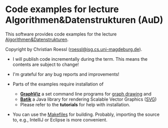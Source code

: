 Code examples for lecture Algorithmen&Datenstrukturen (AuD)
===

This software provides code examples for the lecture [Algorithmen&Datenstrukturen](https://aud.vc.cs.ovgu.de).

Copyright by Christian Roessl (roessl@isg.cs.uni-magdeburg.de).

* I will publish code incrementally during the term. This means the contents are subject to change!

* I'm grateful for any bug reports and improvements!

* Parts of the examples require installation of
  - **[GraphViz]** a set command line programs for [graph drawing] and
  - **[Batik]** a Java library for rendering Scalable Vector Graphics ([SVG])

  * Please refer to the **tutorials** for help with installation.

* You can use the [Makefiles] for building. Probably, importing the source to, e.g., IntelliJ or Eclipse is more convenient.

[Makefiles]: http://www.gnu.org/software/make/manual/make.html
[GraphViz]: http://www.graphviz.org/
[Batik]: http://xmlgraphics.apache.org/batik/
[SVG]: http://en.wikipedia.org/wiki/Scalable_Vector_Graphics
[graph drawing]: http://en.wikipedia.org/wiki/Graph_drawing

